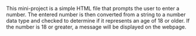 This mini-project is a simple HTML file that prompts the user to enter a number.
The entered number is then converted from a string to a number data type and checked to determine if it represents an age of 18 or older. If the number is 18 or greater, a message will be displayed on the webpage.
